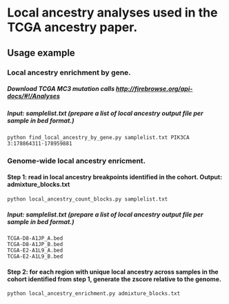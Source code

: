 # Local ancestry analyses used in the TCGA ancestry paper. 

## Usage example

### Local ancestry enrichment by gene. 
##### Download TCGA MC3 mutation calls http://firebrowse.org/api-docs/#!/Analyses
##### Input: samplelist.txt   (prepare a list of local ancestry output file per sample in bed format.)
```
python find_local_ancestry_by_gene.py samplelist.txt PIK3CA 3:178864311-178959881
```

### Genome-wide local ancestry enricment. 

#### Step 1: read in local ancestry breakpoints identified in the cohort. Output: admixture_blocks.txt
```
python local_ancestry_count_blocks.py samplelist.txt
```
##### Input: samplelist.txt   (prepare a list of local ancestry output file per sample in bed format.)
```
TCGA-D8-A1JP_A.bed
TCGA-D8-A1JP_B.bed
TCGA-E2-A1L9_A.bed
TCGA-E2-A1L9_B.bed
```
#### Step 2: for each region with unique local ancestry across samples in the cohort identified from step 1, generate the zscore relative to the genome.
```
python local_ancestry_enrichment.py admixture_blocks.txt
```
```

